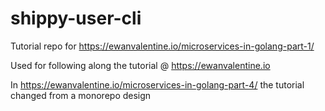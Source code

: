 # shippy-user-cli
Tutorial repo for https://ewanvalentine.io/microservices-in-golang-part-1/

Used for following along the tutorial @ https://ewanvalentine.io 

In https://ewanvalentine.io/microservices-in-golang-part-4/ the tutorial changed from a monorepo design